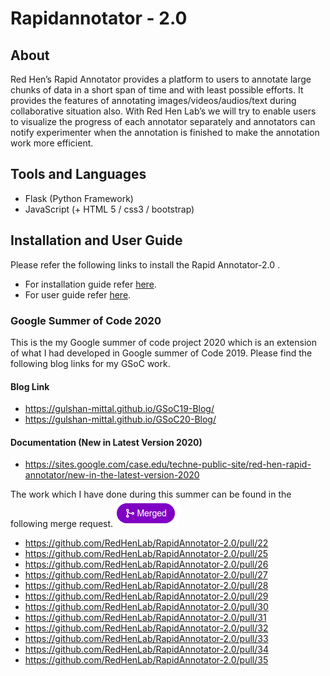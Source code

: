# Rapidannotator - 2.0

## About
Red Hen’s Rapid Annotator provides a platform to users to annotate large chunks of data in a short span of time and with least possible efforts. It provides the features of annotating images/videos/audios/text during collaborative situation also. With Red Hen Lab’s we will try to enable users to visualize the progress of each annotator separately and annotators can notify experimenter when the annotation is finished to make the annotation work more efficient.


## Tools and Languages
* Flask (Python Framework)
* JavaScript (+ HTML 5 / css3 / bootstrap) 
  

## Installation and User Guide
Please refer the following links to install the Rapid Annotator-2.0 .
* For installation guide refer [here](https://github.com/RedHenLab/RapidAnnotator-2.0/blob/master/docs/installation_guide.md).
* For user guide refer [here](https://github.com/RedHenLab/RapidAnnotator-2.0/blob/master/docs/user_guide.md).



### Google Summer of Code 2020

This is the my Google summer of code project 2020 which is an extension of what I had developed in Google summer of Code 2019. Please find the following blog links for my GSoC work.

#### Blog Link
* https://gulshan-mittal.github.io/GSoC19-Blog/
* https://gulshan-mittal.github.io/GSoC20-Blog/

#### Documentation (New in Latest Version 2020)
* https://sites.google.com/case.edu/techne-public-site/red-hen-rapid-annotator/new-in-the-latest-version-2020

The work which I have done during this summer can be found in the following merge request.![img](https://github.com/gulshan-mittal/GSoC20-Blog/blob/master/assets/images/merge.png)

* https://github.com/RedHenLab/RapidAnnotator-2.0/pull/22
* https://github.com/RedHenLab/RapidAnnotator-2.0/pull/25
* https://github.com/RedHenLab/RapidAnnotator-2.0/pull/26
* https://github.com/RedHenLab/RapidAnnotator-2.0/pull/27
* https://github.com/RedHenLab/RapidAnnotator-2.0/pull/28
* https://github.com/RedHenLab/RapidAnnotator-2.0/pull/29
* https://github.com/RedHenLab/RapidAnnotator-2.0/pull/30
* https://github.com/RedHenLab/RapidAnnotator-2.0/pull/31
* https://github.com/RedHenLab/RapidAnnotator-2.0/pull/32
* https://github.com/RedHenLab/RapidAnnotator-2.0/pull/33
* https://github.com/RedHenLab/RapidAnnotator-2.0/pull/34
* https://github.com/RedHenLab/RapidAnnotator-2.0/pull/35

